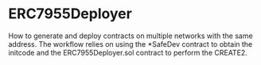 # ERC7955Deployer
How ​​to generate and deploy contracts on multiple networks with the same address. The workflow relies on using the *SafeDev contract to obtain the initcode and the ERC7955Deployer.sol contract to perform the CREATE2.
